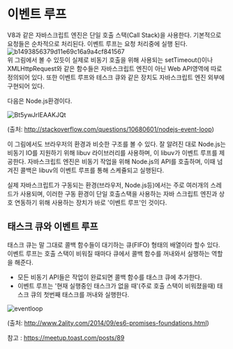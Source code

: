 
# 이벤트 루프
V8과 같은 자바스크립트 엔진은 단일 호출 스택(Call Stack)을 사용한다. 기본적으로 요청들은 순차적으로 처리된다. 
이벤트 루프는 요청 처리중에 실행 된다. 
<br/>
![b1493856379d11e69c16a9a4cf841567](https://user-images.githubusercontent.com/12015609/169777761-1a2f5760-9364-4815-b526-82723c6d1d34.png)
<br/>
위 그림에서 볼 수 있듯이 실제로 비동기 호출을 위해 사용되는 setTimeout()이나 XMLHttpRequest와 같은 함수들은
자바스크립트 엔진이 아닌 Web API영역에 따로 정의되어 있다. 또한 이벤트 루프와 테스크 큐와 같은 장치도 
자바스크립트 엔진 외부에 구현되어 있다. 


다음은 Node.js환경이다.

![Bt5ywJrIEAAKJQt](https://user-images.githubusercontent.com/12015609/169780200-a1914b26-7c94-47eb-b7a0-3395b5ef814e.jpg)

(출처: http://stackoverflow.com/questions/10680601/nodejs-event-loop)

이 그림에서도 브라우저의 환경과 비슷한 구조를 볼 수 있다.
잘 알려진 대로 Node.js는 비동기 IO를 지원하기 위해 libuv 라이브러리를 사용하며, 이 libuv가 이벤트 루프를 제공한다. 
자바스크립트 엔진은 비동기 작업을 위해 Node.js의 API를 호출하며, 이때 넘겨진 콜백은 libuv의 이벤트 루프를 통해 스케쥴되고 실행된다.

실제 자바스크립트가 구동되는 환경(브라우저, Node.js등)에서는 주로 여러개의 스레드가 사용되며, 이러한 구동 환경이 단일 호출스택을 
사용하는 자바 스크립트 엔진과 상호 연동하기 위해 사용하는 장치가 바로 '이벤트 루프'인 것이다.


## 태스크 큐와 이벤트 루프
태스크 큐는 말 그대로 콜백 함수들이 대기하는 큐(FIFO) 형태의 배열이라 할수 있다. 이벤트 루프는 호출 스택이 비워질 때마다 큐에서 콜백 함수를 꺼내와서 실행하는 역할을 해준다.

- 모든 비동기 API들은 작업이 완료되면 콜백 함수를 태스크 큐에 추가한다.
- 이벤트 루프는 '현재 실행중인 태스크가 없을 때'(주로 호출 스택이 비워졌을때) 태스크 큐의 첫번째 태스크를 꺼내와 실행한다.

![eventloop](https://user-images.githubusercontent.com/12015609/169938181-5d3123c1-597b-455e-91f6-df12c56519df.jpg)

(출처: http://www.2ality.com/2014/09/es6-promises-foundations.html)





참고 : https://meetup.toast.com/posts/89

